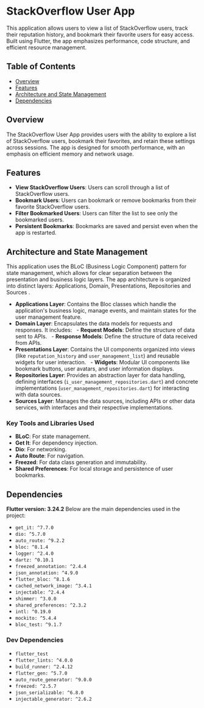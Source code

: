 # StackOverflow User App

This application allows users to view a list of StackOverflow users, track their reputation history, and bookmark their favorite users for easy access. Built using Flutter, the app emphasizes performance, code structure, and efficient resource management.

## Table of Contents

- [Overview](#overview)
- [Features](#features)
- [Architecture and State Management](#architecture-and-state-management)
- [Dependencies](#dependencies)

## Overview

The StackOverflow User App provides users with the ability to explore a list of StackOverflow users, bookmark their favorites, and retain these settings across sessions. The app is designed for smooth performance, with an emphasis on efficient memory and network usage.

## Features

- **View StackOverflow Users**: Users can scroll through a list of StackOverflow users.
- **Bookmark Users**: Users can bookmark or remove bookmarks from their favorite StackOverflow users.
- **Filter Bookmarked Users**: Users can filter the list to see only the bookmarked users.
- **Persistent Bookmarks**: Bookmarks are saved and persist even when the app is restarted.

## Architecture and State Management

This application uses the BLoC (Business Logic Component) pattern for state management, which allows for clear separation between the presentation and business logic layers. The app architecture is organized into distinct layers: Applications, Domain, Presentations, Repositories and Sources .

- **Applications Layer**: Contains the Bloc classes which handle the application's business logic, manage events, and maintain states for the user management feature.
- **Domain Layer**: Encapsulates the data models for requests and responses. It includes:
    - **Request Models**: Define the structure of data sent to APIs.
    - **Response Models**: Define the structure of data received from APIs.
- **Presentations Layer**: Contains the UI components organized into views (like `reputation_history` and `user_management_list`) and reusable widgets for user interaction.
    - **Widgets**: Modular UI components like bookmark buttons, user avatars, and user information displays.
- **Repositories Layer**: Provides an abstraction layer for data handling, defining interfaces (`i_user_management_repositories.dart`) and concrete implementations (`user_management_repositories.dart`) for interacting with data sources.
- **Sources Layer**: Manages the data sources, including APIs or other data services, with interfaces and their respective implementations.

### Key Tools and Libraries Used

- **BLoC**: For state management.
- **Get It**: For dependency injection.
- **Dio**: For networking.
- **Auto Route**: For navigation.
- **Freezed**: For data class generation and immutability.
- **Shared Preferences**: For local storage and persistence of user bookmarks.

## Dependencies

**Flutter version: 3.24.2**
Below are the main dependencies used in the project:

- `get_it: ^7.7.0`
- `dio: ^5.7.0`
- `auto_route: ^9.2.2`
- `bloc: ^8.1.4`
- `logger: ^2.4.0`
- `dartz: ^0.10.1`
- `freezed_annotation: ^2.4.4`
- `json_annotation: ^4.9.0`
- `flutter_bloc: ^8.1.6`
- `cached_network_image: ^3.4.1`
- `injectable: ^2.4.4`
- `shimmer: ^3.0.0`
- `shared_preferences: ^2.3.2`
- `intl: ^0.19.0`
- `mockito: ^5.4.4`
- `bloc_test: ^9.1.7`

### Dev Dependencies

- `flutter_test`
- `flutter_lints: ^4.0.0`
- `build_runner: ^2.4.12`
- `flutter_gen: ^5.7.0`
- `auto_route_generator: ^9.0.0`
- `freezed: ^2.5.7`
- `json_serializable: ^6.8.0`
- `injectable_generator: ^2.6.2`

